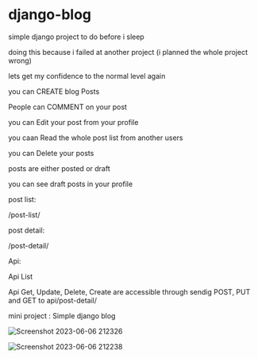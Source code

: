 # django-blog
simple django project to do before i sleep 


doing this because i failed at another project (i planned the whole project wrong)


lets get my confidence to the normal level again 

you can CREATE blog Posts

People can COMMENT on your post

you can Edit your post from your profile

you caan Read the whole post list from another users

you can Delete your posts

posts are either posted or draft

you can see draft posts in your profile

post list:

/post-list/

post detail:

/post-detail/


Api:

Api List

Api Get, Update, Delete, Create are accessible through sendig POST, PUT and GET to api/post-detail/

mini project : Simple django blog



![Screenshot 2023-06-06 212326](https://github.com/Arshia-Izadyar/django-blog/assets/110552657/761fcd71-f479-4a2a-b58f-559a4501f068)




![Screenshot 2023-06-06 212238](https://github.com/Arshia-Izadyar/django-blog/assets/110552657/fd614871-25ae-434a-8fc0-880c42b3e1ef)



